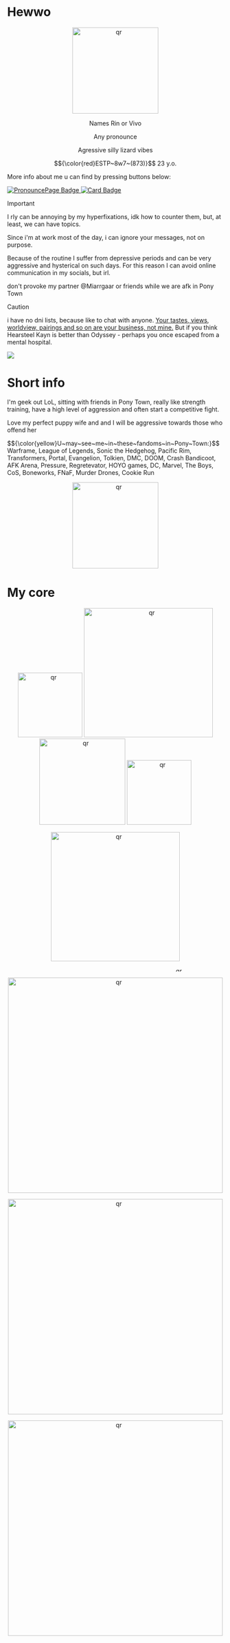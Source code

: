 <h1>Hewwo</h1>

<p align="center">
 <img width="200px" src="https://media.tenor.com/ybpLXCCzWVEAAAAi/lizard.gif" alt="qr"/>
</p>

  <p align="center"> Names Rin or Vivo</p>
  <p align="center"> Any pronounce</p>
  <p align="center"> Agressive silly lizard vibes</p>
  <p align="center"> $${\color{red}ESTP~8w7~(873)}$$ 23 y.o.</p>

<p> More info about me u can find by pressing buttons below:</p>
<a href="https://en.pronouns.page/@Rin_Ermine">
<img src="https://img.shields.io/badge/Pronounce_Page-blue?style=for-the-badge" alt="PronouncePage Badge"/> </a>
  <a href="https://rnrmnecard.carrd.co/">
    <img src="https://img.shields.io/badge/Card_Profile-red?style=for-the-badge" alt="Card Badge"/> </a>
 
  
  
 
> [!IMPORTANT]  
> <p>I rly can be annoying by my hyperfixations, idk how to counter them, but, at least, we can have topics.</p>
> <p> Since i'm at work most of the day, i can ignore your messages, not on purpose.</p>
> <p>Because of the routine I suffer from depressive periods and can be very aggressive and hysterical on such days. For this reason I can avoid online communication in my socials, but irl.</p>
> <p>don't provoke my partner @Miarrgaar or friends while we are afk in Pony Town</p>

> [!CAUTION]
> i have no dni lists, because like to chat with anyone. <ins>Your tastes, views, worldview, pairings and so on are your business, not mine.</ins>
>But if you think Hearsteel Kayn is better than Odyssey - perhaps you once escaped from a mental hospital.

<img align="center" src= https://64.media.tumblr.com/e871d9f224d2dc5f7a504c28eed3fa9f/85edfd53d6d2bedd-b4/s2048x3072/06b682064b34a55272f2fd5deb6b83ab50a5eee8.pnj>

<h1>Short info</h1>
<p>I'm geek out LoL, sitting with friends in Pony Town, really like strength training, have a high level of aggression and often start a competitive fight.</p>
<p>Love my perfect puppy wife and and I will be aggressive towards those who offend her</p>
<p>$${\color{yellow}U~may~see~me~in~these~fandoms~in~Pony~Town:}$$ Warframe, League of Legends, Sonic the Hedgehog, Pacific Rim, Transformers, Portal, Evangelion, Tolkien, DMC, DOOM, Crash Bandicoot, AFK Arena, Pressure, Regretevator, HOYO games, DC, Marvel, The Boys, CoS, Boneworks, FNaF, Murder Drones, Cookie Run </p>
<p align="center"> <img width="200px" src="https://64.media.tumblr.com/d548ff7223812f0522aa8dea8007cc8a/8322952c6acb2a6b-1c/s1280x1920/4e88d7289072b34555773453c4d367e176d0f44f.pnj" alt="qr"/> </p>

<h1>My core</h1>
<p align="center">
<img width="150px" src="https://64.media.tumblr.com/cafacf56bdf8b4051f2d84d006ec871b/5732e589548c1c67-05/s100x200/e01baab346d9393ddd934878fc59fc61e8ce97fa.gifv" alt="qr"/>
<img width="300px" src="https://64.media.tumblr.com/107af5cede58fc86909c0a78469b6237/a836fbce8e713330-23/s250x400/f8aeadb6883975f40e4d339bead9b3d9534f4474.gifv" alt="qr"/>
<img width="200px" src="https://c.tenor.com/TACNGGVLbkkAAAAd/tenor.gif" alt="qr"/>
<img width="150px" src="https://pbs.twimg.com/media/F_vGxfCXAAA6KlQ?format=jpg&name=small" alt="qr"/>
</p>
<p align="center">
<img width="300px" src="https://comicvine.gamespot.com/a/uploads/original/11119/111192150/5897111-0678253122-latest" alt="qr"/>
</p>

<p align="center">
<img height ="10px" width="800px" src="https://64.media.tumblr.com/1e7eecd65aea1e2e23c4097118c1a75a/8b534700d0de740d-28/s540x810/44e6d9116b60f3900b732620957139fae496aba6.gifv" alt="qr"/>
</p>
<p align="center">
<img width="500px" src="https://preview.fontget.com/tmp/68c3031876be5.png" alt="qr"/>
</p>
<p align="center">
<img width="500px" src="https://64.media.tumblr.com/1e7eecd65aea1e2e23c4097118c1a75a/8b534700d0de740d-28/s540x810/44e6d9116b60f3900b732620957139fae496aba6.gifv" alt="qr"/>
</p>
<p align="center">
<img width="500px" src="https://c.tenor.com/PL8-xmsuqLcAAAAd/tenor.gif" alt="qr"/>
</p>
 

